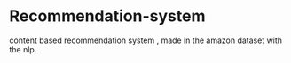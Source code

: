 # Recommendation-system
content based recommendation system , made in the amazon dataset with the nlp.
